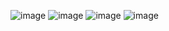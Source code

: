 ![image](https://raw.githubusercontent.com/econaxis/blob/renderer/main/gifs/latest.gif?raw=true)
![image](https://raw.githubusercontent.com/econaxis/blob/renderer/main/gifs/window%20cube.gif?raw=true)
![image](https://raw.githubusercontent.com/econaxis/blob/renderer/main/gifs/weird%20teapot.gif?raw=true)
![image](https://raw.githubusercontent.com/econaxis/blob/renderer/main/gifs/text-cube.gif?raw=true)

